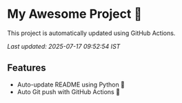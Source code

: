 # My Awesome Project 🚀

This project is automatically updated using GitHub Actions.

_Last updated: 2025-07-17 09:52:54 IST_

## Features
- Auto-update README using Python 🐍
- Auto Git push with GitHub Actions 🤖

